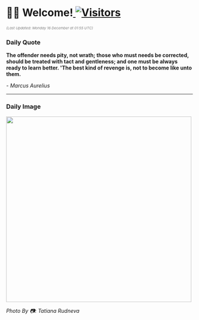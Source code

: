 <h1>👋🏽 Welcome!<a href="https://github.com/OmitNomis/"> <img src="https://visitor-badge.laobi.icu/badge?page_id=OmitNomis" alt="Visitors"></a></h1>

<i><p style="font-size: 0.6rem; color:gray">(Last Updated: Monday 16 December at 01:55 UTC)</p></i>

<h3> Daily Quote </h3>
<b><p>The offender needs pity, not wrath; those who must needs be corrected, should be treated with tact and gentleness; and one must be always ready to learn better. &#39;The best kind of revenge is, not to become like unto them.</p></b>
<i><caption style="font-size: 0.8rem; color:gray;">- Marcus Aurelius</caption></i>


<hr>

<h3>Daily Image</h3>
<a href="https://images.unsplash.com/photo-1733209809007-4756a22d7fa4?crop=entropy&cs=srgb&fm=jpg&ixid=M3w2MjM3MzF8MHwxfHJhbmRvbXx8fHx8fHx8fDE3MzQzMTQxMTN8&ixlib=rb-4.0.3&q=85" target="_blank"><img style="height:500px;" src=https://images.unsplash.com/photo-1733209809007-4756a22d7fa4?crop=entropy&cs=srgb&fm=jpg&ixid=M3w2MjM3MzF8MHwxfHJhbmRvbXx8fHx8fHx8fDE3MzQzMTQxMTN8&ixlib=rb-4.0.3&q=85"/></a>

<i><caption style="font-size: 0.8rem; color:gray;"> Photo By 📷: Tatiana Rudneva</caption></i>
